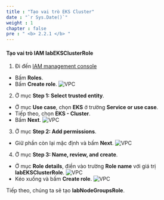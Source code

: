 ```yaml
---
title : "Tạo vai trò EKS Cluster"
date : "`r Sys.Date()`"
weight : 1
chapter : false
pre : " <b> 2.2.1 </b> "
---
```


#### Tạo vai trò IAM **labEKSClusterRole**
1. Đi đến [IAM management console](https://console.aws.amazon.com/iam/home)
  - Bấm **Roles**.
  - Bấm **Create role**.
  ![VPC](/images/2.prerequisite/ws01-createrole01.png)

2. Ở mục **Step 1: Select trusted entity**.
  - Ở mục **Use case**, chọn **EKS** ở trường **Service or use case**.
  - Tiếp theo, chọn **EKS - Cluster**.
  - Bấm **Next**.
  ![VPC](/images/2.prerequisite/ws01-createrole02.png)

3. Ở mục **Step 2: Add permissions**.
  - Giữ phần còn lại mặc định và bấm **Next**.
  ![VPC](/images/2.prerequisite/ws01-createrole03.png)

4. Ở mục **Step 3: Name, review, and create**.
  - Ở mục **Role details**, điền vào trường **Role name** với giá trị **labEKSClusterRole**.
  ![VPC](/images/2.prerequisite/ws01-createrole04.png)
  - Kéo xuống và bấm **Create role**.
  ![VPC](/images/2.prerequisite/ws01-createrole05.png)

Tiếp theo, chúng ta sẽ tạo **labNodeGroupsRole**.